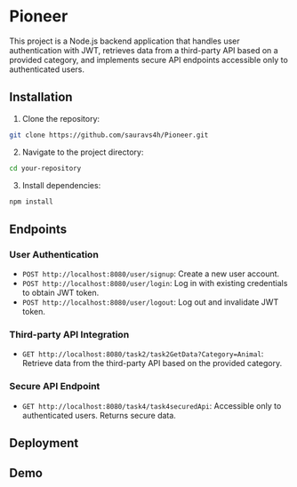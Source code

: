 # Pioneer

This project is a Node.js backend application that handles user authentication with JWT, retrieves data from a third-party API based on a provided category, and implements secure API endpoints accessible only to authenticated users.

## Installation

1. Clone the repository:

```bash
git clone https://github.com/sauravs4h/Pioneer.git
```

2. Navigate to the project directory:

```bash
cd your-repository
```

3. Install dependencies:

```bash
npm install
```



## Endpoints

### User Authentication

- `POST http://localhost:8080/user/signup`: Create a new user account.
- `POST http://localhost:8080/user/login`: Log in with existing credentials to obtain JWT token.
- `POST http://localhost:8080/user/logout`: Log out and invalidate JWT token.

### Third-party API Integration

- `GET http://localhost:8080/task2/task2GetData?Category=Animal`: Retrieve data from the third-party API based on the provided category.

### Secure API Endpoint

- `GET http://localhost:8080/task4/task4securedApi`: Accessible only to authenticated users. Returns secure data.

## Deployment



## Demo



